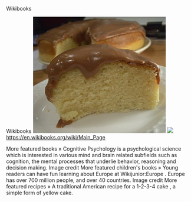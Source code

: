 Wikibooks

Wikibooks
![](../_resources/7a2b8b2346082b5029e3b9976da3b6d6.png)
![](../_resources/71e95a1db268ea6762042eb695a63bb2.png)https://en.wikibooks.org/wiki/Main_Page

More featured books » Cognitive Psychology is a psychological science which is interested in various mind and brain related subfields such as cognition, the mental processes that underlie behavior, reasoning and decision making. Image credit More featured children's books » Young readers can have fun learning about Europe at Wikijunior:Europe . Europe has over 700 million people, and over 40 countries. Image credit More featured recipes » A traditional American recipe for a 1-2-3-4 cake , a simple form of yellow cake.